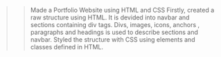 >>  Made a Portfolio Website using HTML and CSS
>>  Firstly, created a raw structure using HTML.
>>  It is devided into navbar and sections containing div tags.
>>  Divs, images, icons, anchors , paragraphs and headings is used to describe sections and navbar.
>>  Styled the structure with CSS using elements and classes defined in HTML.
